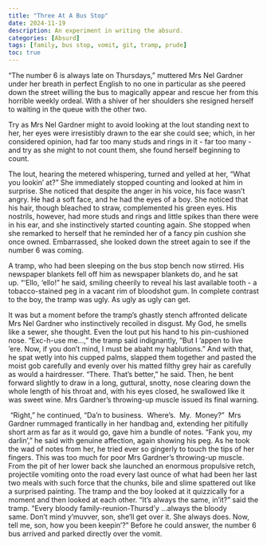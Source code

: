 ```yaml
---
title: "Three At A Bus Stop"
date: 2024-11-19
description: An experiment in writing the absurd.
categories: [Absurd]
tags: [family, bus stop, vomit, git, tramp, prude]
toc: true
---
```


“The number 6 is always late on Thursdays,” muttered Mrs Nel Gardner under her breath in perfect English to no one in particular as she peered down the street willing the bus to magically appear and rescue her from this horrible weekly ordeal. With a shiver of her shoulders she resigned herself to waiting in the queue with the other two. 

Try as Mrs Nel Gardner might to avoid looking at the lout standing next to her, her eyes were irresistibly drawn to the ear she could see; which, in her considered opinion, had far too many studs and rings in it - far too many - and try as she might to not count them, she found herself beginning to count.

The lout, hearing the metered whispering, turned and yelled at her, “What you lookin’ at?” She immediately stopped counting and looked at him in surprise. She noticed that despite the anger in his voice, his face wasn’t angry. He had a soft face, and he had the eyes of a boy. She noticed that his hair, though bleached to straw, complemented his green eyes. His nostrils, however, had more studs and rings and little spikes than there were in his ear, and she instinctively started counting again. She stopped when she remarked to herself that he reminded her of a fancy pin cushion she once owned. Embarrassed, she looked down the street again to see if the number 6 was coming.

A tramp, who had been sleeping on the bus stop bench now stirred. His newspaper blankets fell off him as newspaper blankets do, and he sat up. “‘Ello, ‘ello!” he said, smiling cheerily to reveal his last available tooth - a tobacco-stained peg in a vacant rim of bloodshot gum. In complete contrast to the boy, the tramp was ugly. As ugly as ugly can get.

It was but a moment before the tramp’s ghastly stench affronted delicate Mrs Nel Gardner who instinctively recoiled in disgust. My God, he smells like a sewer, she thought. Even the lout put his hand to his pin-cushioned nose. “Exc-h-use me...,” the tramp said indignantly, “But I ’appen to live ’ere. Now, if you don’t mind, I must be abaht my hablutions.” And with that, he spat wetly into his cupped palms, slapped them together and pasted the moist gob carefully and evenly over his matted filthy grey hair as carefully as would a hairdresser. “There. That’s better,” he said. Then, he bent forward slightly to draw in a long, guttural, snotty, nose clearing down the whole length of his throat and, with his eyes closed, he swallowed like it was sweet wine. Mrs Gardner’s throwing-up muscle issued its final warning.

 “Right,” he continued, “Da’n to business.  Where’s.  My.  Money?”  Mrs Gardner rummaged frantically in her handbag and, extending her pitifully short arm as far as it would go, gave him a bundle of notes. “Fank you, my darlin’,” he said with genuine affection, again showing his peg. As he took the wad of notes from her, he tried ever so gingerly to touch the tips of her fingers. This was too much for poor Mrs Gardner’s throwing-up muscle. From the pit of her lower back she launched an enormous propulsive retch, projectile vomiting onto the road every last ounce of what had been her last two meals with such force that the chunks, bile and slime spattered out like a surprised painting. The tramp and the boy looked at it quizzically for a moment and then looked at each other. “It’s always the same, in’it?” said the tramp. “Every bloody family-reunion-Thursd’y …always the bloody same. Don’t mind y’muvver, son, she’ll get over it. She always does. Now, tell me, son, how you been keepin’?” Before he could answer, the number 6 bus arrived and parked directly over the vomit.
